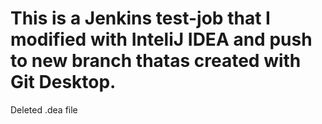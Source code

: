 # This is a Jenkins test-job that I modified with InteliJ IDEA and push to new branch thatas created with Git Desktop.
Deleted .dea file

